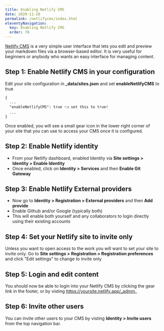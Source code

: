 ```yaml
---
title: Enabling Netlify CMS 
date: 2020-11-20
permalink: /netlifycms/index.html
eleventyNavigation:
  key: Enabling Netlify CMS 
  order: 70 
---
```

[Netlify CMS](https://www.netlifycms.org/) is a very simple user interface that lets you edit and preview your markdown files via a browser-based editor. It is very useful for beginners or anybody who wants an easy interface for managing content.

## Step 1: Enable Netlify CMS in your configuration

Edit your site configuration in **_data/sites.json** and set **enableNetlifyCMS** to true

```
{
  ...
  "enableNetlifyCMS": true 👈 set this to true!
  ...
}

```

Once enabled, you will see a small gear icon in the lower right corner of your site that you can use to access your CMS once it is configured.

## Step 2: Enable Netlify identity

* From your Netlify dashboard, enabled Identity via **Site settings > Identity > Enable Identity**
* Once enabled, click on **Identity > Services** and then **Enable Git Gateway**

## Step 3: Enable Netlify External providers

* Now go to **Identity > Registration > External providers** and then **Add provide**
* Enable Github and/or Google (typically both)
* This will enable both yourself and any collaborators to login directly using their existing accounts

## Step 4: Set your Netlify site to invite only

Unless you want to open access to the work you will want to set your site to invite only. Go to **Site settings > Registration > Registration preferences** and click "Edit settings" to change to invite only

## Step 5: Login and edit content

You should now be able to login into your Netlify CMS by clicking the gear link in the footer, or by visting https://yoursite.netlify.app/_admin_

## Step 6: Invite other users

You can invite other users to your CMS by visting **Identity > Invite users** from the top navigation bar. 
